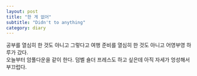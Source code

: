 ```yaml
---
layout: post
title: "한 게 없어"
subtitle: "Didn't to anything"
category: diary
---
```


공부를 열심히 한 것도 아니고 그렇다고 여행 준비를 열심히 한 것도 아니고 어영부영 하루가 갔다.<br>
오늘부터 암풀다운을 같이 한다. 덤벨 숄더 프레스도 하고 싶은데 아직 자세가 엉성해서 부끄럽다.
